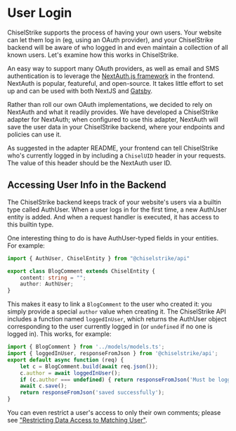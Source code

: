 # User Login

ChiselStrike supports the process of having your own users.  Your
website can let them log in (eg, using an OAuth provider), and your
ChiselStrike backend will be aware of who logged in and even maintain
a collection of all known users.  Let's examine how this works in
ChiselStrike.

An easy way to support many OAuth providers, as well as email and SMS
authentication is to leverage the [NextAuth.js
framework](https://next-auth.js.org/) in the frontend.  NextAuth is
popular, featureful, and open-source.  It takes little effort to set
up and can be used with both NextJS and
[Gatsby](https://github.com/nextauthjs/next-auth-gatsby-example).

Rather than roll our own OAuth implementations, we decided to rely on
NextAuth and what it readily provides.  We have developed a
ChiselStrike adapter for NextAuth; when configured to use this
adapter, NextAuth will save the user data in your ChiselStrike
backend, where your endpoints and policies can use it.

As suggested in the adapter README, your frontend can tell
ChiselStrike who's currently logged in by including a `ChiselUID`
header in your requests.  The value of this header should be the
NextAuth user ID.

## Accessing User Info in the Backend

The ChiselStrike backend keeps track of your website's users via a
builtin type called AuthUser.  When a user logs in for the first
time, a new AuthUser entity is added.  And when a request handler is
executed, it has access to this builtin type.

One interesting thing to do is have AuthUser-typed fields in your
entities.  For example:

```typescript title="my-backend/models/models.ts"
import { AuthUser, ChiselEntity } from "@chiselstrike/api"

export class BlogComment extends ChiselEntity {
    content: string = "";
    author: AuthUser;
}
```

This makes it easy to link a `BlogComment` to the user who created it:
you simply provide a special `author` value when creating it.  The
ChiselStrike API includes a function named `loggedInUser`, which
returns the AuthUser object corresponding to the user currently
logged in (or `undefined` if no one is logged in).  This works, for
example:

```typescript title="my-backend/routes/example.ts"
import { BlogComment } from '../models/models.ts';
import { loggedInUser, responseFromJson } from '@chiselstrike/api';
export default async function (req) {
    let c = BlogComment.build(await req.json());
    c.author = await loggedInUser();
    if (c.author === undefined) { return responseFromJson('Must be logged in', 401) }
    await c.save();
    return responseFromJson('saved successfully');
}
```

You can even restrict a user's access to only their own comments;
please see ["Restricting Data Access to Matching
User"](pol#restricting-data-access-to-matching-user).
